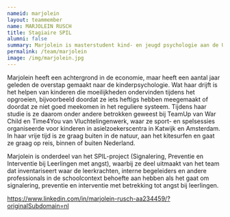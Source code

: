 ```yaml
---
nameid: marjolein
layout: teammember
name: MARJOLEIN RUSCH
title: Stagiaire SPIL
alumni: false
summary: Marjolein is masterstudent kind- en jeugd psychologie aan de Universiteit Leiden en loopt stage bij het SPIL programma
permalink: /team/marjolein
image: /img/marjolein.jpg
---
```


Marjolein heeft een achtergrond in de economie, maar heeft een aantal jaar geleden de overstap gemaakt naar de kinderpsychologie. Wat haar drijft is het helpen van kinderen die moeilijkheden ondervinden tijdens het opgroeien, bijvoorbeeld doordat ze iets heftigs hebben meegemaakt of doordat ze niet goed meekomen in het reguliere systeem. Tijdens haar studie is ze daarom onder andere betrokken geweest bij TeamUp van War Child en Time4You van Vluchtelingenwerk, waar ze sport- en spelsessies organiseerde voor kinderen in asielzoekerscentra in Katwijk en Amsterdam. In haar vrije tijd is ze graag buiten in de natuur, aan het kitesurfen en gaat ze graag op reis, binnen of buiten Nederland. 

Marjolein is onderdeel van het SPIL-project (Signalering, Preventie en Interventie bij Leerlingen met angst), waarbij ze deel uitmaakt van het team dat inventariseert waar de leerkrachten, interne begeleiders en andere professionals in de schoolcontext behoefte aan hebben als het gaat om signalering, preventie en interventie met betrekking tot angst bij leerlingen. 

https://www.linkedin.com/in/marjolein-rusch-aa234459/?originalSubdomain=nl
